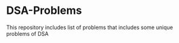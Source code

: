 # DSA-Problems
This repository includes list of problems that includes some unique problems of DSA


